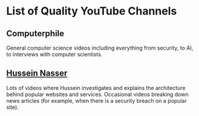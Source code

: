 # List of Quality YouTube Channels

## Computerphile

General computer science videos including everything from security, to AI, to interviews with computer scientists.

## [Hussein Nasser](https://youtube.com/c/HusseinNasser-software-engineering)

Lots of videos where Hussein investigates and explains the architecture behind popular websites and services. Occasional videos breaking down news articles (for example, when there is a security breach on a popular site).
